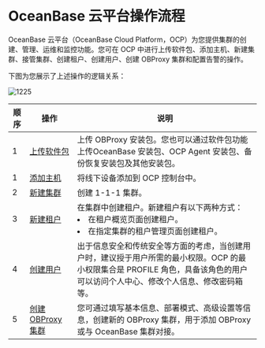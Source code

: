 OceanBase 云平台操作流程 
======================================

OceanBase 云平台（OceanBase Cloud Platform，OCP）为您提供集群的创建、管理、运维和监控功能。您可在 OCP 中进行上传软件包、添加主机、新建集群、接管集群、创建租户、创建用户、创建 OBProxy 集群和配置告警的操作。

下图为您展示了上述操作的逻辑关系：

![1225](https://help-static-aliyun-doc.aliyuncs.com/assets/img/zh-CN/6672988061/p206162.png)

| 顺序 |                              操作                              |                                                                                说明                                                                                |
|----|--------------------------------------------------------------|------------------------------------------------------------------------------------------------------------------------------------------------------------------|
| 1  | [上传软件包](../500.quickstart/300.quickstart-upload-a-software-package.md)         | 上传 OBProxy 安装包。您也可以通过软件包功能上传OceanBase 安装包、OCP Agent 安装包、备份恢复安装包及其他安装包。                                                                                           |
| 1  | [添加主机](../500.quickstart/400.quickstart-add-a-host.md)          | 将线下设备添加到 OCP 控制台中。                                                                                                                                               |
| 2  | [新建集群](../500.quickstart/500.quickstart-create-a-cluster.md)          | 创建 1-1-1 集群。                                                                                                                                                     |
| 3  | [新建租户](../500.quickstart/600.quickstart-create-a-tenant.md)          | 在集群中创建租户。新建租户有以下两种方式： <li>在租户概览页面创建租户。  </li><li> 在指定集群的租户管理页面创建租户。</li>    |
| 4  | [创建用户](../500.quickstart/700.quickstart-create-a-user.md)          | 出于信息安全和传统安全等方面的考虑，当创建用户时，建议授于用户所需的最小权限。OCP 的最小权限集合是 PROFILE 角色，具备该角色的用户可以访问个人中心、修改个人信息、修改密码箱等。                                                                   |
| 5  | [创建 OBProxy 集群](../500.quickstart/800.quickstart-create-an-obproxy-cluster.md) | 您可通过填写基本信息、部署模式、高级设置等信息，创建新的 OBProxy 集群，用于添加 OBProxy 或与 OceanBase 集群对接。                                                                                                |
